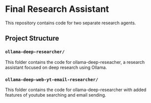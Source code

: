 # Final Research Assistant

This repository contains code for two separate research agents.

##  Project Structure

### `ollama-deep-researcher/`
This folder contains the code for ollama-deep-reseacher, a research assistant focused on deep research using Ollama.

### `ollama-deep-web-yt-email-researcher/`
This folder contains the code for ollama-deep-researcher with added features of youtube searching and email sending.

